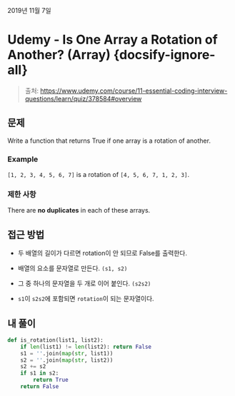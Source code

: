 
2019년 11월 7일

# Udemy - Is One Array a Rotation of Another? (Array) {docsify-ignore-all}

> 출처: https://www.udemy.com/course/11-essential-coding-interview-questions/learn/quiz/378584#overview

## 문제

Write a function that returns True if one array is a rotation of another.

### Example

`[1, 2, 3, 4, 5, 6, 7]` is a rotation of `[4, 5, 6, 7, 1, 2, 3]`.

### 제한 사항

There are **no duplicates** in each of these arrays.

## 접근 방법

- 두 배열의 길이가 다르면 rotation이 안 되므로 False를 출력한다.

- 배열의 요소를 문자열로 만든다. `(s1, s2)`

- 그 중 하나의 문자열을 두 개로 이어 붙인다. `(s2s2)`

- `s1`이 `s2s2`에 포함되면 `rotation`이 되는 문자열이다.

## 내 풀이

```python
def is_rotation(list1, list2):
    if len(list1) != len(list2): return False
    s1 = ''.join(map(str, list1))
    s2 = ''.join(map(str, list2))
    s2 += s2
    if s1 in s2:
        return True
    return False
```
